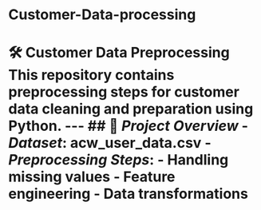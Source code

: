 # Customer-Data-processing
# 🛠 Customer Data Preprocessing  This repository contains preprocessing steps for customer data cleaning and preparation using Python.  ---  ## 📌 *Project Overview* - *Dataset*: acw_user_data.csv - *Preprocessing Steps*:   - Handling missing values   - Feature engineering   - Data transformations  
